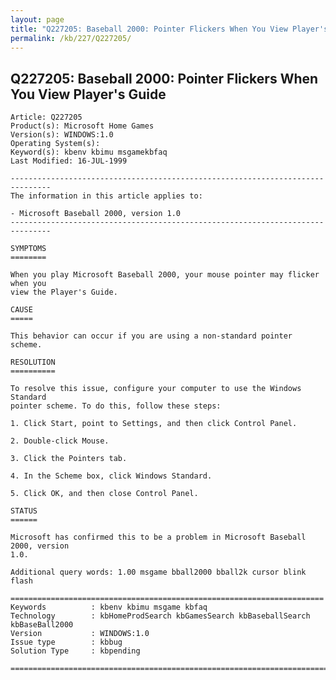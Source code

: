 ```yaml
---
layout: page
title: "Q227205: Baseball 2000: Pointer Flickers When You View Player's Guide"
permalink: /kb/227/Q227205/
---
```


## Q227205: Baseball 2000: Pointer Flickers When You View Player's Guide

	Article: Q227205
	Product(s): Microsoft Home Games
	Version(s): WINDOWS:1.0
	Operating System(s): 
	Keyword(s): kbenv kbimu msgamekbfaq
	Last Modified: 16-JUL-1999
	
	-------------------------------------------------------------------------------
	The information in this article applies to:
	
	- Microsoft Baseball 2000, version 1.0 
	-------------------------------------------------------------------------------
	
	SYMPTOMS
	========
	
	When you play Microsoft Baseball 2000, your mouse pointer may flicker when you
	view the Player's Guide.
	
	CAUSE
	=====
	
	This behavior can occur if you are using a non-standard pointer scheme.
	
	RESOLUTION
	==========
	
	To resolve this issue, configure your computer to use the Windows Standard
	pointer scheme. To do this, follow these steps:
	
	1. Click Start, point to Settings, and then click Control Panel.
	
	2. Double-click Mouse.
	
	3. Click the Pointers tab.
	
	4. In the Scheme box, click Windows Standard.
	
	5. Click OK, and then close Control Panel.
	
	STATUS
	======
	
	Microsoft has confirmed this to be a problem in Microsoft Baseball 2000, version
	1.0.
	
	Additional query words: 1.00 msgame bball2000 bball2k cursor blink flash
	
	======================================================================
	Keywords          : kbenv kbimu msgame kbfaq
	Technology        : kbHomeProdSearch kbGamesSearch kbBaseballSearch kbBaseBall2000
	Version           : WINDOWS:1.0
	Issue type        : kbbug
	Solution Type     : kbpending
	
	=============================================================================
	
